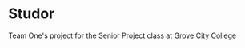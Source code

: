 # Studor

Team One's project for the Senior Project class at [Grove City College](http://www.gcc.edu)
